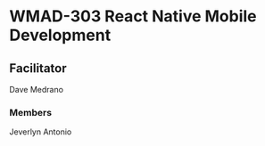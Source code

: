 # WMAD-303 React Native Mobile Development

## Facilitator
Dave Medrano

### Members
Jeverlyn Antonio